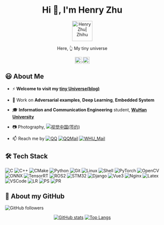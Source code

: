<h1 align="center">Hi 👋, I'm Henry Zhu</h1>

<!-- 
👨🏽‍💻
🌱
 -->

<div align="center">
  <a href="http://henryzhuhr.github.io/">
    <img align="center" alt="Henry Zhu| Zhihu" width="66px" src="https://s3.bmp.ovh/imgs/2022/02/15a829cb58a1ab4e.png" />
  </a>

  Here, 👆 My tiny universe 
</div>

<div align="center">
  <!-- url: https://cdn.jsdelivr.net/npm/simple-icons@v3/icons -->
  <a href="https://github.com/HenryZhuHR">
    <img align="center" alt="Henry Zhu| Github" width="22px" src="https://cdn.jsdelivr.net/npm/simple-icons@v3/icons/github.svg" />
  </a>
  <a href="https://www.zhihu.com/people/henryzhuhr">
    <img align="center" alt="Henry Zhu| Zhihu" width="22px" src="https://cdn.jsdelivr.net/npm/simple-icons@v3/icons/zhihu.svg" />
  </a>
</div>

<!-- <div align="center">
  <a href="https://github.com/HenryZhuHR">
    <img align="center" alt="visitors" src="https://visitor-badge.laobi.icu/badge?page_id=HenryZhuHR.HenryZhuHR" />
</div> -->


## 😃 About Me

- ⚡️ **Welcome to visit my [tiny Universe(blog)](https://henryzhuhr.github.io/)**

- 🔨 Work on **Adversarial examples**, **Deep Learning**, **Embedded System**

- 🎓 **Information and Communication Engineering** student, **[WuHan University](https://www.whu.edu.cn/)**


- 📷 Photography, [![视觉中国(签约)](https://img.shields.io/badge/-视觉中国(签约)-000000?style=flat&logo=500px)]([Title](https://500px.com.cn/henryzhu))

<!-- - 📝 My Resume -->

- 📫 Reach me by
[![QQ](https://img.shields.io/badge/-QQ-000000?style=flat&logo=tencentqq)](http://wpa.qq.com/msgrd?v=3&uin=296506195&site=qq&menu=yes)
[![QQMail](https://img.shields.io/badge/-QQMail-000000?style=flat&logo=Gmail)](296506195@qq.com)
[![WHU_Mail](https://img.shields.io/badge/-WHU_Mail-000000?style=flat&logo=Gmail)](zhuheran@whu.edu.cn)


<!-- ## 📰 News -->
<!-- - [Oct 2021] attend the first annual [Intel® AI Global Impact Festival](https://aiglobalimpactfestival.org) [October 15-30, 2021] -->
<!-- - [Nov 2020] [Navigator Alliance of Intel OpenVINO Toolkit](https://www.credly.com/badges/08ff3149-2121-4d21-94e2-658f1af29889) (2020.11~2021.11) -->
<!-- - [Oct 2020] Win **1<sup>st</sup> Prize** at [Intel Cup Undergraduate Electronic Design Contest - Embedded System Design Invitational Contest](https://nuedc.sjtu.edu.cn/CN/show.aspx?info_lb=1&info_id=269&flag=1) 2020 -->



## 🛠 Tech Stack
<!-- LOGO: https://github.com/simple-icons/simple-icons/blob/develop/slugs.md -->

<!-- ![C](https://img.shields.io/badge/-C-000000?style=flat&logo=c) -->
![C](https://img.shields.io/badge/-C-000000?style=flat&logo=c)
![C++](https://img.shields.io/badge/-C++-000000?style=flat&logo=cplusplus)
![CMake](https://img.shields.io/badge/-CMake-000000?style=flat&logo=CMake)
![Python](https://img.shields.io/badge/-Python-000000?style=flat&logo=python)
![Git](https://img.shields.io/badge/-Git-000000?style=flat&logo=git)
![Linux](https://img.shields.io/badge/-Linux-000000?style=flat&logo=linux)
![Shell](https://img.shields.io/badge/-Shell-000000?style=flat&logo=shell)
![PyTorch](https://img.shields.io/badge/-PyTorch-000000?style=flat&logo=pytorch)
![OpenCV](https://img.shields.io/badge/-opencv-000000?style=flat&logo=opencv)
![ONNX](https://img.shields.io/badge/-ONNX-000000?style=flat&logo=onnx)
![TensorRT](https://img.shields.io/badge/-TensorRT-000000?style=flat&logo=tensorrt)
![ROS2](https://img.shields.io/badge/-ROS2-000000?style=flat&logo=ros)
![STM32](https://img.shields.io/badge/-STM32-000000?style=flat&logo=stmicroelectronics)
![Django](https://img.shields.io/badge/-Django-000000?style=flat&logo=django)
![Vue3](https://img.shields.io/badge/-Vue-000000?style=flat&logo=vue.js)
![Nginx](https://img.shields.io/badge/-Nginx-000000?style=flat&logo=nginx)
![Latex](https://img.shields.io/badge/-Latex-000000?style=flat&logo=latex)
![VSCode](https://img.shields.io/badge/-VSCode-000000?style=flat&logo=visualstudiocode)
![LR](https://img.shields.io/badge/-LR-000000?style=flat&logo=adobelightroom)
![PS](https://img.shields.io/badge/-PS-000000?style=flat&logo=adobephotoshop)
![PR](https://img.shields.io/badge/-PR-000000?style=flat&logo=adobepremierepro)

<!-- ![Apple](https://img.shields.io/badge/-Apple-000000?style=flat&logo=apple) -->
<!-- ![tmux](https://img.shields.io/badge/-tmux-000000?style=flat&logo=tmux)
![PyPI](https://img.shields.io/badge/-PyPI-000000?style=flat&logo=pypi) -->
<!-- ![QQ](https://img.shields.io/badge/-QQ-000000?style=flat&logo=tencentqq) -->
<!-- ![WeChat](https://img.shields.io/badge/-WeChat-000000?style=flat&logo=wechat) -->


<!-- ## Some Repo -->
<!-- === Readme Card === -->
<!-- [![Readme Card](https://github-readme-stats.vercel.app/api/pin/?username=HenryZhuHR&repo=CMake&show_owner=True)](https://github.com/HenryZhuHR/CMake) -->


<!-- <a href="https://github.com/HenryZhuHR/CMake-Templates">
  <img align="center" src="https://github-readme-stats.vercel.app/api/pin/?username=HenryZhuHR&repo=CMake-Templates" />
</a> -->

<!-- <a href="https://github.com/HenryZhuHR/Fine-tune-Model-Assignment">
  <img align="center" src="https://github-readme-stats.vercel.app/api/pin/?username=HenryZhuHR&repo=Fine-tune-Model-Assignment" />
</a> -->

<!-- <a href="https://github.com/HenryZhuHR/Adversarial-Attack">
  <img align="center" src="https://github-readme-stats.vercel.app/api/pin/?username=HenryZhuHR&repo=Adversarial-Attack" />
</a> -->


<!-- <a href="https://github.com/HenryZhuHR/CMake">
  <img align="center" src="https://github-readme-stats.vercel.app/api/pin/?username=HenryZhuHR&repo=CMake&show_owner=True" />
</a> -->


## 🚀 About my GitHub

![GitHub followers](https://img.shields.io/github/followers/henryzhuhr.svg?style=social)
<!-- ![GitHub forks](https://img.shields.io/github/forks/henryzhuhr/henryzhuhr.github.io.svg?style=social)
![GitHub stars](https://img.shields.io/github/stars/henryzhuhr/henryzhuhr.github.io.svg?style=social)
![GitHub watchers](https://img.shields.io/github/watchers/henryzhuhr/henryzhuhr.github.io.svg?style=social) -->



<div align="center">
<!-- Usage: https://github.com/anuraghazra/github-readme-stats/blob/master/docs/readme_cn.md -->

[![GitHub stats](https://github-readme-stats.vercel.app/api?username=HenryZhuHR&show_icons=true&hide_border=true)](https://github.com/HenryZhuHR)
[![Top Langs](https://github-readme-stats.vercel.app/api/top-langs/?username=HenryZhuHR&layout=compact)](https://github.com/HenryZhuHR?tab=repositories)
</div>
